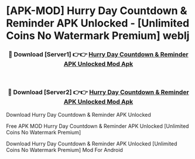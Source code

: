 # [APK-MOD] Hurry Day Countdown & Reminder APK Unlocked - [Unlimited Coins No Watermark Premium] weblj



<div align="center">
<h3>🔴 Download [Server1] 👉👉 <a href="https://momento.my/?title=Hurry_Day_Countdown_&_Reminder_APK_Unlocked">Hurry Day Countdown & Reminder APK Unlocked Mod Apk</a></h3><br>

<h3>🔴 Download [Server2] 👉👉 <a href="https://momento.my/?title=Hurry_Day_Countdown_&_Reminder_APK_Unlocked">Hurry Day Countdown & Reminder APK Unlocked Mod Apk</a></h3>
</div>



Download Hurry Day Countdown & Reminder APK Unlocked 

Free APK MOD Hurry Day Countdown & Reminder APK Unlocked [Unlimited Coins No Watermark Premium]

Download Hurry Day Countdown & Reminder APK Unlocked [Unlimited Coins No Watermark Premium] Mod For Android
